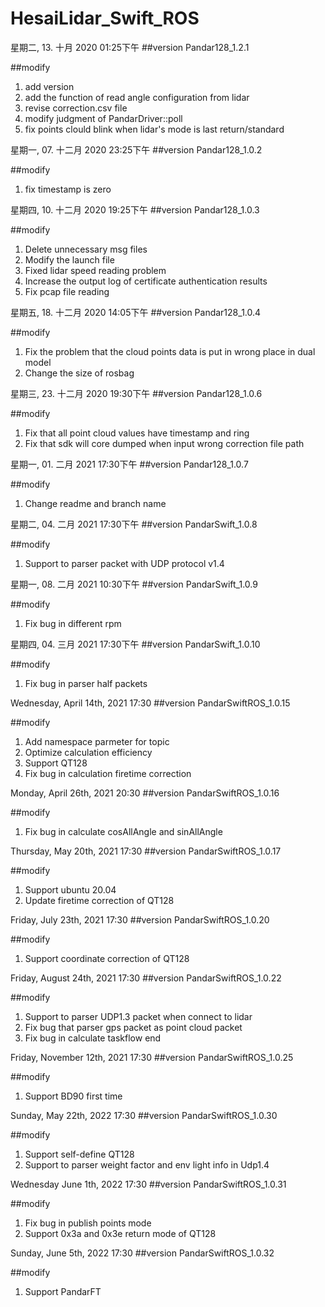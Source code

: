 # HesaiLidar_Swift_ROS

星期二, 13. 十月 2020 01:25下午 
##version
Pandar128_1.2.1 

##modify
1. add version
2. add the function of read angle configuration from lidar 
3. revise correction.csv file 
4. modify judgment of PandarDriver::poll 
5. fix points clould blink when lidar's mode is last return/standard

星期一, 07. 十二月 2020 23:25下午 
##version
Pandar128_1.0.2

##modify
1. fix timestamp is zero

星期四, 10. 十二月 2020 19:25下午 
##version
Pandar128_1.0.3

##modify
1. Delete unnecessary msg files
2. Modify the launch file
3. Fixed lidar speed reading problem
4. Increase the output log of certificate authentication results
5. Fix pcap file reading

星期五, 18. 十二月 2020 14:05下午 
##version
Pandar128_1.0.4

##modify
1. Fix the problem that the cloud points data  is put in wrong place in dual model
2. Change the size of rosbag


星期三, 23. 十二月 2020 19:30下午 
##version
Pandar128_1.0.6

##modify
1. Fix that all point cloud values have timestamp and ring
2. Fix that sdk will core dumped when input wrong correction file path 

星期一, 01. 二月 2021 17:30下午 
##version
Pandar128_1.0.7

##modify
1. Change readme and branch name

星期二, 04. 二月 2021 17:30下午 
##version
PandarSwift_1.0.8

##modify
1. Support to parser packet with UDP protocol v1.4

星期一, 08. 二月 2021 10:30下午 
##version
PandarSwift_1.0.9

##modify
1. Fix bug in different rpm

星期四, 04. 三月 2021 17:30下午 
##version
PandarSwift_1.0.10

##modify
1. Fix bug in parser half packets

Wednesday, April 14th, 2021 17:30
##version
PandarSwiftROS_1.0.15

##modify
1. Add namespace parmeter for topic
2. Optimize calculation efficiency
3. Support QT128
4. Fix bug in calculation firetime correction

Monday, April 26th, 2021 20:30
##version
PandarSwiftROS_1.0.16

##modify
1. Fix bug in calculate cosAllAngle and sinAllAngle

Thursday, May 20th, 2021 17:30
##version
PandarSwiftROS_1.0.17

##modify
1. Support ubuntu 20.04
2. Update firetime correction of QT128

Friday, July 23th, 2021 17:30
##version
PandarSwiftROS_1.0.20

##modify
1. Support coordinate correction of QT128 

Friday, August 24th, 2021 17:30
##version
PandarSwiftROS_1.0.22

##modify
1. Support to parser UDP1.3 packet when connect to lidar
2. Fix bug that parser gps packet as point cloud packet
3. Fix bug in calculate taskflow end  


Friday, November 12th, 2021 17:30
##version
PandarSwiftROS_1.0.25

##modify
1. Support BD90 first time

Sunday, May 22th, 2022 17:30
##version
PandarSwiftROS_1.0.30

##modify
1. Support self-define QT128 
2. Support to parser weight factor and env light info in Udp1.4

Wednesday June 1th, 2022 17:30
##version
PandarSwiftROS_1.0.31

##modify
1. Fix bug in publish points mode
2. Support 0x3a and 0x3e return mode of QT128

Sunday, June 5th, 2022 17:30
##version
PandarSwiftROS_1.0.32

##modify
1. Support PandarFT



